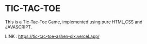 # TIC-TAC-TOE
This is a Tic-Tac-Toe Game, implemented using pure HTML,CSS and JAVASCRIPT.

LINK : https://tic-tac-toe-ashen-six.vercel.app/
